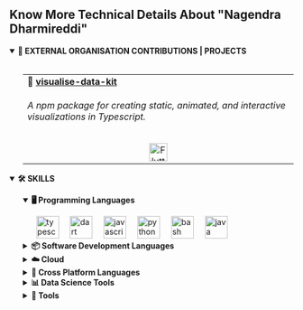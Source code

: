 <h2 align="left">Know More Technical Details About "Nagendra Dharmireddi"</h2>
<details open>
    <summary><b>📁 EXTERNAL ORGANISATION CONTRIBUTIONS | PROJECTS </b></summary><br>
    <ul>
        <table>
            <tr>
                <td width="50%">
                    <b>📂 </b>
                    <a href="https://github.com/learn-hunger/visualise-data-kit" target="_blank">
                        <b>visualise-data-kit</b>
                    </a>
                    <h6>A npm package for creating static, animated, and interactive visualizations in Typescript.
                    </h6>
                    <div align="center">
                        <img title="Typescript"
                            src="https://cdn.jsdelivr.net/gh/devicons/devicon@latest/icons/typescript/typescript-original.svg"
                            height="32" alt="Flutter logo" />
                    </div>
                </td>
                <!--                 <td width="50%">
                        <a href="https://intranet.rguktn.ac.in/SMS/usrphotos/user/N181022.jpg" target="_blank">
                            <b>📂 Intranet Backend</b>
                            <div align="center">
                                <img title="PHP"
                                    src="https://cdn.jsdelivr.net/gh/devicons/devicon/icons/php/php-original.svg"
                                    height="32" alt="PHP logo" />
                            </div>
                        </a>
                        <br>
                        Description for the Intranet Backend repository goes here.
                    </td> -->
            </tr>
        </table>
        <!-- <table>
                <tr>
                    <td width="50%">
                        <b>📂 </b>
                        <a href="https://github.com/learn-hunger/visualise-data-kit" target="_blank">
                            <b>visualise-data-kit</b>
                        </a>
                        <h6>A versatile toolkit for creating static, animated, and interactive visualizations in Typescript.</h6>
                        <div align="center">
                            <img title="Typescript"
                                src="https://cdn.jsdelivr.net/gh/devicons/devicon@latest/icons/typescript/typescript-original.svg"
                                height="32" alt="Flutter logo" />
                        </div>
                    </td>
                    <td width="50%">
                        <a href="https://intranet.rguktn.ac.in/SMS/usrphotos/user/N181022.jpg" target="_blank">
                            <b>📂 Intranet Backend</b>
                            <div align="center">
                                <img title="PHP"
                                    src="https://cdn.jsdelivr.net/gh/devicons/devicon/icons/php/php-original.svg"
                                    height="32" alt="PHP logo" />
                            </div>
                        </a>
                        <br>
                        Description for the Intranet Backend repository goes here.
                    </td>
                </tr>
            </table> -->
    </ul>
</details>
<details open>
    <summary>
        <strong align="left">🛠️ SKILLS</strong>
    </summary>
    <ul>
        <details open>
            <summary>
                <b align="left">🖥️ Programming Languages</b>
            </summary>
            <ul>
                <div align="left">
                    <img src="https://img.shields.io/badge/TypeScript-3178C6?logo=typescript&logoColor=white&style=for-the-badge"
                        height="40" alt="typescript logo" />
                    <img width="12" />
                    <img src="https://img.shields.io/badge/Dart-0175C2?logo=dart&logoColor=white&style=for-the-badge"
                        height="40" alt="dart logo" />
                    <img width="12" />
                    <img src="https://img.shields.io/badge/JavaScript-F7DF1E?logo=javascript&logoColor=black&style=for-the-badge"
                        height="40" alt="javascript logo" />
                    <img width="12" />
                    <img src="https://img.shields.io/badge/Python-3776AB?logo=python&logoColor=white&style=for-the-badge"
                        height="40" alt="python logo" />
                    <img width="12" />
                    <img src="https://img.shields.io/badge/GNU Bash-4EAA25?logo=gnubash&logoColor=white&style=for-the-badge"
                        height="40" alt="bash logo" />
                    <img width="12" />
                    <img src="https://skillicons.dev/icons?i=java" height="40" alt="java logo" />
                </div>
            </ul>
        </details>
        <details>
            <summary>
                <b align="left">📦 Software Development Languages</b>
            </summary>
            <ul>
                <details open>
                    <summary>
                        <b align="left">🎨 FRONTEND</b>
                    </summary>
                    <ul>
                        <div align="left">
                            <img src="https://img.shields.io/badge/React-61DAFB?logo=react&logoColor=black&style=for-the-badge"
                                height="40" alt="react logo" />
                            <img width="12" />
                            <img src="https://img.shields.io/badge/TypeScript-3178C6?logo=typescript&logoColor=white&style=for-the-badge"
                                height="40" alt="typescript logo" />
                            <img width="12" />
                            <img src="https://img.shields.io/badge/Bootstrap-7952B3?logo=bootstrap&logoColor=white&style=for-the-badge"
                                height="40" alt="bootstrap logo" />
                            <img width="12" />
                            <img src="https://img.shields.io/badge/JavaScript-F7DF1E?logo=javascript&logoColor=black&style=for-the-badge"
                                height="40" alt="javascript logo" />
                            <img width="12" />
                            <img src="https://img.shields.io/badge/HTML5-E34F26?logo=html5&logoColor=white&style=for-the-badge"
                                height="40" alt="html5 logo" />
                            <img width="12" />
                            <img src="https://img.shields.io/badge/CSS3-1572B6?logo=css3&logoColor=white&style=for-the-badge"
                                height="40" alt="css3 logo" />
                            <img width="12" />
                            <img src="https://img.shields.io/badge/Flutter-02569B?logo=flutter&logoColor=white&style=for-the-badge"
                                height="40" alt="flutter logo" />
                            <img width="12" />
                            <img src="https://img.shields.io/badge/ESLint-4B32C3?logo=eslint&logoColor=white&style=for-the-badge"
                                height="40" alt="eslint logo" />
                            <img width="12" />
                            <img src="https://img.shields.io/badge/jQuery-0769AD?logo=jquery&logoColor=white&style=for-the-badge"
                                height="40" alt="jquery logo" />
                            <img width="12" />
                            <img src="https://img.shields.io/badge/TensorFlow-FF6F00?logo=tensorflow&logoColor=black&style=for-the-badge"
                                height="40" alt="tensorflow logo" />
                        </div>
                    </ul>
                </details>
                <details open>
                    <summary>
                        <b align="left">📡 BACKEND</b>
                    </summary>
                    <ul>
                        <div align="left">
                            <img src="https://img.shields.io/badge/Node.js-339933?logo=nodedotjs&logoColor=white&style=for-the-badge"
                                height="40" alt="nodejs logo" />
                            <img width="12" />
                            <img src="https://img.shields.io/badge/Express-000000?logo=express&logoColor=white&style=for-the-badge"
                                height="40" alt="express logo" />
                            <img width="12" />
                            <img src="https://img.shields.io/badge/Django-092E20?logo=django&logoColor=white&style=for-the-badge"
                                height="40" alt="django logo" />
                            <img width="12" />
                            <img src="https://img.shields.io/badge/PHP-777BB4?logo=php&logoColor=black&style=for-the-badge"
                                height="40" alt="php logo" />
                        </div>
                    </ul>
                </details>
                <details open>
                    <summary>
                        <b align="left">📄 DATABASE</b>
                    </summary>
                    <ul>
                        <div align="left">
                            <img src="https://img.shields.io/badge/MongoDB-47A248?logo=mongodb&logoColor=white&style=for-the-badge"
                                height="40" alt="mongodb logo" />
                            <img width="12" />
                            <img src="https://img.shields.io/badge/MySQL-4479A1?logo=mysql&logoColor=white&style=for-the-badge"
                                height="40" alt="mysql logo" />
                            <img width="12" />
                            <img src="https://img.shields.io/badge/SQLite-003B57?logo=sqlite&logoColor=white&style=for-the-badge"
                                height="40" alt="sqlite logo" />
                        </div>
                    </ul>
                </details>
            </ul>
        </details>
        <details>
            <summary>
                <b align="left">☁️ Cloud</b>
            </summary>
            <div align="left">
                <img src="https://img.shields.io/badge/Google Cloud-4285F4?logo=googlecloud&logoColor=white&style=for-the-badge"
                    height="40" alt="googlecloud logo" />
                <img width="12" />
                <img src="https://img.shields.io/badge/Heroku-430098?logo=heroku&logoColor=white&style=for-the-badge"
                    height="40" alt="heroku logo" />
                <img height="40" alt="amazonwebservices logo"
                    src="https://img.shields.io/badge/Amazon AWS-232F3E?logo=amazonaws&amp;logoColor=white&amp;style=for-the-badge">
            </div>
        </details>
        <details>
            <summary>
                <b align="left">🔄 Cross Platform Languages</b>
            </summary>
            <div align="left">
                <img src="https://img.shields.io/badge/Flutter-02569B?logo=flutter&logoColor=white&style=for-the-badge"
                    height="40" alt="flutter logo" />
            </div>
        </details>
        <details>
            <summary>
                <b align="left">📊 Data Science Tools</b>
            </summary>
            <div align="left">
                <img src="https://img.shields.io/badge/pandas-150458?logo=pandas&logoColor=white&style=for-the-badge"
                    height="40" alt="pandas logo" />
                <img width="12" />
                <img src="https://img.shields.io/badge/NumPy-013243?logo=numpy&logoColor=white&style=for-the-badge"
                    height="40" alt="numpy logo" />
                <img width="12" />
                <img src="https://img.shields.io/badge/Python-3776AB?logo=python&logoColor=white&style=for-the-badge"
                    height="40" alt="python logo" />
                <img width="12" />
                <img src="https://img.shields.io/badge/Selenium-43B02A?logo=selenium&logoColor=black&style=for-the-badge"
                    height="40" alt="selenium logo" />
                <img width="12" />
                <img src="https://img.shields.io/badge/TensorFlow-FF6F00?logo=tensorflow&logoColor=black&style=for-the-badge"
                    height="40" alt="tensorflow logo" />
            </div>
        </details>
        <details>
            <summary>
                <b align="left">🔧 Tools</b>
            </summary>
            <ul>
                <details open>
                    <summary>
                        <b align="left">🖌️ EDITING</b>
                    </summary>
                    <ul>
                        <div align="left">
                            <img src="https://img.shields.io/badge/Adobe Premiere Pro-9999FF?logo=adobepremierepro&logoColor=black&style=for-the-badge"
                                height="40" alt="premierepro logo" />
                            <img width="12" />
                            <img src="https://img.shields.io/badge/Adobe After Effects-9999FF?logo=adobeaftereffects&logoColor=black&style=for-the-badge"
                                height="40" alt="aftereffects logo" />
                            <img width="12" />
                            <img src="https://img.shields.io/badge/Adobe Photoshop-31A8FF?logo=adobephotoshop&logoColor=black&style=for-the-badge"
                                height="40" alt="photoshop logo" />
                            <img width="12" />
                            <img src="https://img.shields.io/badge/Adobe Audition-9999FF?logo=adobeaudition&logoColor=black&style=for-the-badge"
                                height="40" alt="adobeaudition logo" />
                        </div>
                    </ul>
                </details>
                <details open>
                    <summary>
                        <b align="left">OTHER TOOLS</b>
                    </summary>
                    <ul>
                        <div align="left">
                            <img src="https://img.shields.io/badge/Postman-FF6C37?logo=postman&logoColor=black&style=for-the-badge"
                                height="40" alt="postman logo" />
                            <img width="12" />
                            <img src="https://img.shields.io/badge/Git-F05032?logo=git&logoColor=white&style=for-the-badge"
                                height="40" alt="git logo" />
                            <img width="12" />
                            <img src="https://img.shields.io/badge/GitHub-181717?logo=github&logoColor=white&style=for-the-badge"
                                height="40" alt="github logo" />
                            <img width="12" />
                            <img src="https://img.shields.io/badge/Bitbucket-0052CC?logo=bitbucket&logoColor=white&style=for-the-badge"
                                height="40" alt="bitbucket logo" />
                            <img width="12" />
                            <img src="https://img.shields.io/badge/Jira-0052CC?logo=jira&logoColor=white&style=for-the-badge"
                                height="40" alt="jira logo" />
                            <img width="12" />
                            <img src="https://img.shields.io/badge/Linux-FCC624?logo=linux&logoColor=black&style=for-the-badge"
                                height="40" alt="linux logo" />
                            <img width="12" />
                            <img src="https://img.shields.io/badge/npm-CB3837?logo=npm&logoColor=white&style=for-the-badge"
                                height="40" alt="npm logo" />
                            <img width="12" />
                            <img src="https://img.shields.io/badge/Ubuntu-E95420?logo=ubuntu&logoColor=white&style=for-the-badge"
                                height="40" alt="ubuntu logo" />
                            <img width="12" />
                            <img src="https://img.shields.io/badge/Visual Studio Code-007ACC?logo=visualstudiocode&logoColor=white&style=for-the-badge"
                                height="40" alt="vscode logo" />
                        </div>
                    </ul>
                </details>
            </ul>
        </details>
    </ul>
</details>
